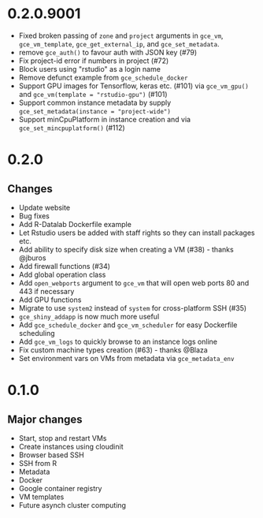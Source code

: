 # 0.2.0.9001

* Fixed broken passing of `zone` and `project` arguments in `gce_vm`, `gce_vm_template`, `gce_get_external_ip`, and `gce_set_metadata`.
* remove `gce_auth()` to favour auth with JSON key (#79)
* Fix project-id error if numbers in project (#72)
* Block users using "rstudio" as a login name
* Remove defunct example from `gce_schedule_docker`
* Support GPU images for Tensorflow, keras etc. (#101) via `gce_vm_gpu()` and `gce_vm(template = "rstudio-gpu")` (#101)
* Support common instance metadata by supply `gce_set_metadata(instance = "project-wide")`
* Support minCpuPlatform in instance creation and via  `gce_set_mincpuplatform()` (#112)

# 0.2.0

## Changes

- Update website
- Bug fixes
- Add R-Datalab Dockerfile example
- Let Rstudio users be added with staff rights so they can install packages etc.
- Add ability to specify disk size when creating a VM (#38) - thanks @jburos
- Add firewall functions (#34)
- Add global operation class
- Add `open_webports` argument to `gce_vm` that will open web ports 80 and 443 if necessary
- Add GPU functions
- Migrate to use `system2` instead of `system` for cross-platform SSH (#35)
- `gce_shiny_addapp` is now much more useful
- Add `gce_schedule_docker` and `gce_vm_scheduler` for easy Dockerfile scheduling
- Add `gce_vm_logs` to quickly browse to an instance logs online
- Fix custom machine types creation (#63) - thanks @Blaza
- Set environment vars on VMs from metadata via `gce_metadata_env`

# 0.1.0

## Major changes

- Start, stop and restart VMs
- Create instances using cloudinit
- Browser based SSH
- SSH from R
- Metadata
- Docker
- Google container registry
- VM templates
- Future asynch cluster computing